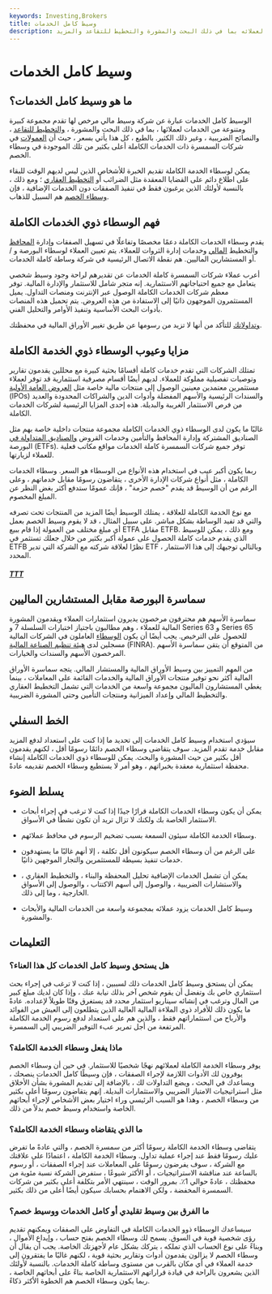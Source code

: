 ```yaml
---
keywords: Investing,Brokers
title: وسيط كامل الخدمات
description: الوسيط كامل الخدمات هو وسيط يقدم مجموعة كبيرة ومتنوعة من الخدمات لعملائه بما في ذلك البحث والمشورة والتخطيط للتقاعد والمزيد.
---
```


# وسيط كامل الخدمات
## ما هو وسيط كامل الخدمات؟

الوسيط كامل الخدمات عبارة عن شركة وسيط مالي مرخص لها تقدم مجموعة كبيرة ومتنوعة من الخدمات لعملائها ، بما في ذلك البحث والمشورة ، [والتخطيط للتقاعد](/retirement-planning) ، والنصائح الضريبية ، وغير ذلك الكثير. بالطبع ، كل هذا يأتي بسعر ، حيث أن [العمولات](/commission) في شركات السمسرة ذات الخدمات الكاملة أعلى بكثير من تلك الموجودة في وسطاء الخصم.

يمكن لوسطاء الخدمة الكاملة تقديم الخبرة للأشخاص الذين ليس لديهم الوقت للبقاء على اطلاع دائم على القضايا المعقدة مثل الضرائب أو [التخطيط العقاري](/estateplanning) ؛ ومع ذلك ، بالنسبة لأولئك الذين يرغبون فقط في تنفيذ الصفقات دون الخدمات الإضافية ، فإن [وسطاء الخصم](/discountbroker) هم السبيل للذهاب.

## فهم الوسطاء ذوي الخدمات الكاملة

يقدم وسطاء الخدمات الكاملة دعمًا مخصصًا وتفاعلًا في تسهيل الصفقات وإدارة [المحافظ](/portfolio) والتخطيط [المالي](/financialplanner) وخدمات إدارة الثروات للعملاء. يتم تعيين العملاء لوسطاء البورصة و / أو المستشارين الماليين. هم نقطة الاتصال الرئيسية في شركة وساطة كاملة الخدمات.

أعرب عملاء شركات السمسرة كاملة الخدمات عن تقديرهم لراحة وجود وسيط شخصي يتعامل مع جميع احتياجاتهم الاستثمارية. إنه متجر شامل للاستثمار والإدارة المالية. توفر معظم شركات الخدمات الكاملة الوصول عبر الإنترنت ومنصات التداول. يميل المستثمرون الموجهون ذاتيًا إلى الاستفادة من هذه العروض. يتم تحميل هذه المنصات بأدوات البحث الأساسية وتنفيذ الأوامر والتحليل الفني.

[وتداولاتك](/churning) للتأكد من أنها لا تزيد من رسومها عن طريق تغيير الأوراق المالية في محفظتك.

>

## مزايا وعيوب الوسطاء ذوي الخدمة الكاملة

تمتلك الشركات التي تقدم خدمات كاملة أقسامًا بحثية كبيرة مع محللين يقدمون تقارير وتوصيات تفصيلية مملوكة للعملاء. لديهم أيضًا أقسام مصرفية استثمارية قد توفر لعملاء مستثمرين معتمدين معينين الوصول إلى منتجات مالية خاصة مثل [العروض العامة الأولية](/ipo) (IPOs) والسندات الرئيسية والأسهم المفضلة وأدوات الدين والشراكات المحدودة والعديد من فرص الاستثمار الغريبة والبديلة. هذه إحدى المزايا الرئيسية لشركات الخدمات الكاملة.

غالبًا ما يكون لدى الوسطاء ذوي الخدمات الكاملة مجموعة منتجات داخلية خاصة بهم مثل الصناديق المشتركة وإدارة المحافظ والتأمين وخدمات القروض [والصناديق المتداولة في](/etf) البورصة (ETFs). توفر جميع شركات السمسرة كاملة الخدمات مواقع مكاتب فعلية للعملاء لزيارتها.

ربما يكون أكبر عيب في استخدام هذه الأنواع من الوسطاء هو السعر. وسطاء الخدمات الكاملة ، مثل أنواع شركات الإدارة الأخرى ، يتقاضون رسومًا مقابل خدماتهم ، وعلى الرغم من أن الوسيط قد يقدم "خصم حزمة" ، فإنك عمومًا ستدفع أكثر بغض النظر عن المبلغ المخصوم.

مع نوع الخدمة الكاملة للعلاقة ، يمتلك الوسيط أيضًا المزيد من المنتجات تحت تصرفه والتي قد تفيد الوساطة بشكل مباشر. على سبيل المثال ، قد لا يقوم وسيط الخصم بعمل أي مبلغ مختلف من العمولة إذا قام ببيع ETFA مقابل ETFB. ومع ذلك ، يمكن للوسيط الذي يقدم خدمات كاملة الحصول على عمولة أكبر بكثير من خلال جعلك تستثمر في ETFB نظرًا لعلاقة شركته مع الشركة التي تدير ETF ، وبالتالي توجيهك إلى هذا الاستثمار المحدد.

<h5> <a href=""> TTT </a> </h5>

## سماسرة البورصة مقابل المستشارين الماليين

سماسرة الأسهم هم محترفون مرخصون يديرون استثمارات العملاء ويقدمون المشورة المالية للعملاء ، وهم مطالبون باجتياز اختبارات السلسلة 7 و Series 63 و Series 65 للحصول على الترخيص. يجب أيضًا أن يكون [الوسطاء](/broker) العاملون في الشركات المالية مسجلين لدى [هيئة تنظيم الصناعة المالية](/finra) (FINRA). من المتوقع أن يتقن سماسرة الأسهم المرخصون الأسهم والسندات والخيارات.

من المهم التمييز بين وسيط الأوراق المالية والمستشار المالي. يتجه سماسرة الأوراق المالية أكثر نحو توفير منتجات الأوراق المالية والخدمات القائمة على المعاملات ، بينما يغطي المستشارون الماليون مجموعة واسعة من الخدمات التي تشمل التخطيط العقاري والتخطيط المالي وإعداد الميزانية ومنتجات التأمين وحتى المشورة الضريبية.

## الخط السفلي

سيؤدي استخدام وسيط كامل الخدمات إلى تحديد ما إذا كنت على استعداد لدفع المزيد مقابل خدمة تقدم المزيد. سوف يتقاضى وسطاء الخصم دائمًا رسومًا أقل ، لكنهم يقدمون أقل بكثير من حيث المشورة والبحث. يمكن للوسطاء ذوي الخدمات الكاملة إنشاء محفظة استثمارية معقدة بخبراتهم ، وهو أمر لا يستطيع وسطاء الخصم تقديمه عادةً.

## يسلط الضوء

- يمكن أن يكون وسطاء الخدمات الكاملة قرارًا جيدًا إذا كنت لا ترغب في إجراء أبحاث الاستثمار الخاصة بك ولكنك لا تزال تريد أن تكون نشطًا في الأسواق.

- وسطاء الخدمة الكاملة سيئون السمعة بسبب تضخيم الرسوم في محافظ عملائهم.

- على الرغم من أن وسطاء الخصم سيكونون أقل تكلفة ، إلا أنهم غالبًا ما يستهدفون خدمات تنفيذ بسيطة للمستثمرين والتجار الموجهين ذاتيًا.

- يمكن أن تشمل الخدمات الإضافية تحليل المحفظة والبناء ، والتخطيط العقاري ، والاستشارات الضريبية ، والوصول إلى أسهم الاكتتاب ، والوصول إلى الأسواق الخارجية ، وما إلى ذلك.

- وسيط كامل الخدمات يزود عملائه بمجموعة واسعة من الخدمات المالية والأبحاث والمشورة.

## التعليمات

### هل يستحق وسيط كامل الخدمات كل هذا العناء؟

يمكن أن يستحق وسيط كامل الخدمات ذلك لسببين ، إذا كنت لا ترغب في إجراء بحث استثماري خاص بك وتفضل أن يقوم شخص آخر بذلك نيابة عنك ، وإذا كان لديك مبلغ كبير من المال وترغب في إنشائه سيناريو استثمار محدد قد يستغرق وقتًا طويلاً لإعداده. عادةً ما يكون ذلك للأفراد ذوي الملاءة المالية العالية الذين يتطلعون إلى العيش من الفوائد والأرباح من استثماراتهم فقط ، والذين هم على استعداد لدفع رسوم الخدمة الكاملة المرتفعة من أجل تمرير عبء التوفير الضريبي إلى السمسرة.

### ماذا يفعل وسطاء الخدمة الكاملة؟

يوفر وسطاء الخدمة الكاملة لعملائهم نهجًا شخصيًا للاستثمار. في حين أن وسطاء الخصم يوفرون لك الأدوات اللازمة لإجراء الصفقات ، فإن وسيطًا كامل الخدمات ينصحك ، ويساعدك في البحث ، ويضع التداولات لك ، بالإضافة إلى تقديم المشورة بشأن الأخلاق مثل استراتيجيات الامتياز الضريبي والاستثمارات البديلة. إنهم يتقاضون رسومًا أعلى بكثير من وسطاء الخصم ، وهذا هو السبب الرئيسي وراء اختيار بعض الأشخاص لإجراء أبحاثهم الخاصة واستخدام وسيط خصم بدلاً من ذلك.

### ما الذي يتقاضاه وسطاء الخدمة الكاملة؟

يتقاضى وسطاء الخدمة الكاملة رسومًا أكثر من سمسرة الخصم ، والتي عادةً ما تفرض عليك رسومًا فقط عند إجراء عملية تداول. وسطاء الخدمة الكاملة ، اعتمادًا على علاقتك مع الشركة ، سوف يفرضون رسومًا على المعاملات عند إجراء الصفقات ، أو رسوم بالساعة عند مناقشة الاستراتيجيات ، أو الأكثر شيوعًا ، ستفرض الشركة نسبة مئوية من محفظتك ، عادةً حوالي 1٪. بمرور الوقت ، سينتهي الأمر بتكلفة أعلى بكثير من شركات السمسرة المخفضة ، ولكن الاهتمام بحسابك سيكون أيضًا أعلى من ذلك بكثير.

### ما الفرق بين وسيط تقليدي أو كامل الخدمات ووسيط خصم؟

سيساعدك الوسطاء ذوو الخدمات الكاملة في التفاوض على الصفقات ويمكنهم تقديم رؤى شخصية قوية في السوق. يسمح لك وسطاء الخصم بفتح حساب ، وإيداع الأموال ، وبناءً على نوع الحساب الذي تملكه ، يتركك بشكل عام لأجهزتك الخاصة. يجب أن يقال أن وسطاء الخصم لا يزالون يقدمون أدوات وتقارير بحثية قوية ، لكنهم غالبًا ما يفتقرون إلى خدمة العملاء في أي مكان بالقرب من مستوى وساطة كاملة الخدمات. بالنسبة لأولئك الذين يشعرون بالراحة في قيادة قراراتهم الاستثمارية الخاصة بناءً على أبحاثهم الخاصة ، ربما يكون وسطاء الخصم هم الخطوة الأكثر ذكاءً.


